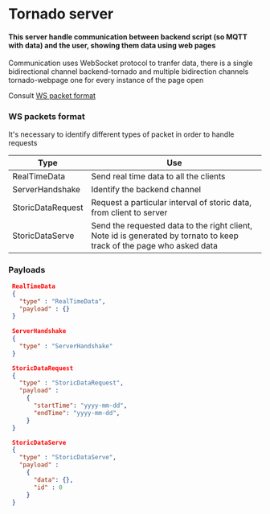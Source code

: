 # Tornado server

#### This server handle communication between backend script (so MQTT with data) and the user, showing them data using web pages

Communication uses WebSocket protocol to tranfer data, there is a single bidirectional channel backend-tornado and multiple bidirection channels tornado-webpage one for every instance of the page open

Consult [WS packet format](#WS-packet-format)

### WS packets format

It's necessary to identify different types of packet in order to handle requests

| Type | Use |
|------|-----|
| RealTimeData | Send real time data to all the clients |
| ServerHandshake | Identify the backend channel |
| StoricDataRequest | Request a particular interval of storic data, from client to server
| StoricDataServe | Send the requested data to the right client, Note id is generated by tornato to keep track of the page who asked data

### Payloads
```JSON
 RealTimeData
 {
   "type" : "RealTimeData",
   "payload" : {}
 }
 
 ServerHandshake
 {
   "type" : "ServerHandshake"
 }

 StoricDataRequest
 { 
   "type" : "StoricDataRequest",
   "payload" : 
     {
       "startTime": "yyyy-mm-dd",
       "endTime": "yyyy-mm-dd",
     }
 }

 StoricDataServe
 { 
   "type" : "StoricDataServe",
   "payload" : 
     {
       "data": {},
       "id" : 0
     } 
 }
```
